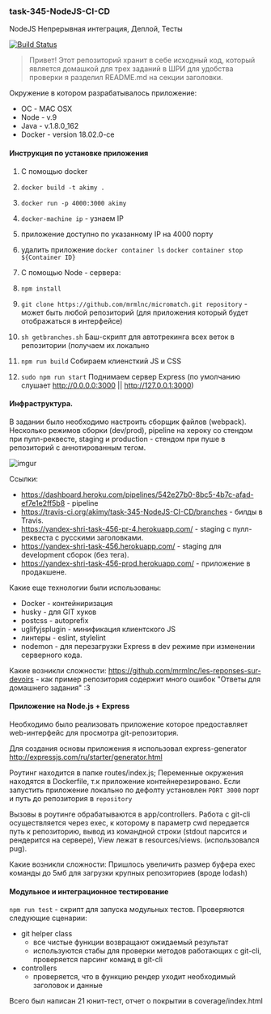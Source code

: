 ### task-345-NodeJS-CI-CD
NodeJS Непрерывная интеграция, Деплой, Тесты

[![Build Status](https://travis-ci.org/akimy/task-345-NodeJS-CI-CD.svg?branch=master)](https://travis-ci.org/akimy/task-345-NodeJS-CI-CD)

> Привет! Этот репозиторий хранит в себе исходный код, который является домашкой для трех заданий в ШРИ
для удобства проверки я разделил README.md на секции заголовки.

Окружение в котором разрабатывалось приложение:
* ОС - MAC OSX
* Node - v.9
* Java - v.1.8.0_162
* Docker - version 18.02.0-ce
#### Инструкция по установке приложения

1. С помощью docker
  1. ```docker build -t akimy .```  
  2. ```docker run -p 4000:3000 akimy```  
  3. ```docker-machine ip``` - узнаем IP   
  4. приложение доступно по указанному IP на 4000 порту
  5. удалить приложение ```docker container ls``` ```docker container stop ${Container ID}```

2. С помощью Node - сервера:
  1. ```npm install```  
  2. ```git clone https://github.com/mrmlnc/micromatch.git repository``` - может быть любой репозиторий (для приложения который будет отображаться в интерфейсе)
  3. ```sh getbranches.sh``` Баш-скрипт для автотрекинга всех веток в репозитории (получаем их локально
  4. ```npm run build``` Собираем клиенсткий JS и CSS  
  5. ```sudo npm run start``` Поднимаем сервер Express (по умолчанию слушает http://0.0.0.0:3000 || http://127.0.0.1:3000)

#### Инфраструктура.
В задании было необходимо настроить сборщик файлов (webpack). Несколько режимов сборки (dev/prod), pipeline на хероку со стендом при пулл-реквесте, staging и production - стендом при пуше в репозиторий с аннотированным тегом.

![imgur](https://i.imgur.com/cdWAJNt.png)

Ссылки:
* https://dashboard.heroku.com/pipelines/542e27b0-8bc5-4b7c-afad-ef7e1e2ff5b8 - pipeline
* https://travis-ci.org/akimy/task-345-NodeJS-CI-CD/branches - билды в Travis.
* https://yandex-shri-task-456-pr-4.herokuapp.com/ - staging с пулл-реквеста с русскими заголовками.
* https://yandex-shri-task-456.herokuapp.com/ - staging для development сборок (без тега).
* https://yandex-shri-task-456-prod.herokuapp.com/ - приложение в продакшене.

Какие еще технологии были использованы:
* Docker - контейниризация
* husky - для GIT хуков 
* postcss - autoprefix
* uglifyjsplugin - минификация клиентского JS
* линтеры - eslint, stylelint
* nodemon - для перезагрузки Express в dev режиме при изменении серверного кода.

Какие возникли сложности:
https://github.com/mrmlnc/les-reponses-sur-devoirs - как пример репозитория содержит много ошибок
"Ответы для домашнего задания" :3

####  Приложение на Node.js + Express
Необходимо было реализовать приложение которое предоставляет web-интерфейс для просмотра git-репозитория.

Для создания основы приложения я использовал express-generator http://expressjs.com/ru/starter/generator.html

Роутинг находится в папке routes/index.js;
Переменные окружения находятся в Dockerfile, т.к приложение контейнерезировано. Если запустить приложение локально по дефолту установлен `PORT 3000` порт и путь до репозитория в `repository`

Вызовы в роутинге обрабатываются в app/controllers.
Работа с git-cli осуществляется через exec, к которому в параметр cwd передается путь к репозиторию, вывод из командной строки (stdout парсится и рендерится на сервере), View лежат в resources/views. (использовался pug).  

Какие возникли сложности:
Пришлось увеличить размер буфера exec команды до 5мб для загрузки крупных репозиториев (вроде lodash)

#### Модульное и интеграционное тестирование
```npm run test``` - скрипт для запуска модульных тестов.
Проверяются следующие сценарии:
* git helper class
  * все чистые функции возвращают ожидаемый результат
  * используются стабы для проверки методов работающих с git-cli, проверяется парсинг команд в git-cli
* controllers 
  * проверяется, что в функцию рендер уходит необходимый заголовок и данные

Всего был написан 21 юнит-тест, отчет о покрытии в coverage/index.html